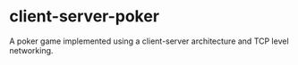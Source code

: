 # client-server-poker
A poker game implemented using a client-server architecture and TCP level networking.
